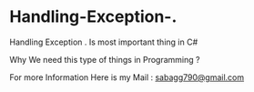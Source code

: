 # Handling-Exception-.
Handling Exception . Is most important thing in C#

Why We need this type of things in Programming ?

For more Information Here is my Mail : sabagg790@gmail.com
